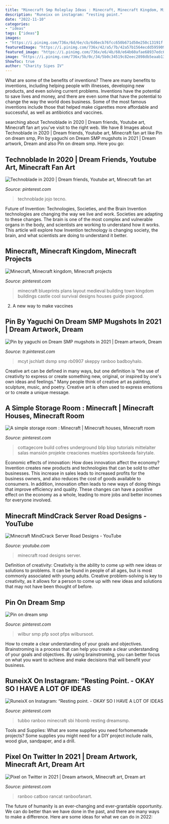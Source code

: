 ```yaml
---
title: "Minecraft Smp Roleplay Ideas : Minecraft, Minecraft Kingdom, Minecraft Projects"
description: "Runeixx on instagram: “resting point."
date: "2022-11-10"
categories:
- "ideas"
tags: ["ideas"]
images:
- "https://i.pinimg.com/736x/6d/6e/cb/6d6ecb76fcc650b671d50e250c13191f.jpg"
featuredImage: "https://i.pinimg.com/736x/42/a5/7b/42a57b1564ecdd595909e28e9533c9dc.jpg"
featured_image: "https://i.pinimg.com/736x/e6/4b/60/e64b60afae68937edc6ab45d2edad379.jpg"
image: "https://i.pinimg.com/736x/5b/0c/34/5b0c34519c82eec2898db5eaab136aca--minecraft-plans-minecraft-blueprints.jpg"
ShowToc: true
author: "Charity Sipes IV"
---
```



What are some of the benefits of inventions?
There are many benefits to inventions, including helping people with illnesses, developing new products, and even solving current problems. Inventions have the potential to save lives and money, and there are even some that have the potential to change the way the world does business. Some of the most famous inventions include those that helped make cigarettes more affordable and successful, as well as antibiotics and vaccines.

	

		
searching about Technoblade in 2020 | Dream friends, Youtube art, Minecraft fan art you've visit to the right web. We have 8 Images about Technoblade in 2020 | Dream friends, Youtube art, Minecraft fan art like Pin on dream smp, Pin by yaguchi on Dream SMP mugshots in 2021 | Dream artwork, Dream and also Pin on dream smp. Here you go:
		
    
## Technoblade In 2020 | Dream Friends, Youtube Art, Minecraft Fan Art

<img loading=lazy src="https://i.pinimg.com/736x/c0/d1/14/c0d1145a6f14b68366bd54b0c7f863e2.jpg" onerror="this.onerror=null;this.src='https://tse3.mm.bing.net/th?id=OIP.U6V_4LOC8OjBPWQiLiiKxgHaIV&amp;pid=15.1';" alt="Technoblade in 2020 | Dream friends, Youtube art, Minecraft fan art">

_Source: pinterest.com_

>technoblade jojo tecno. 

	

Future of Invention: Technologies, Societies, and the Brain
Invention technologies are changing the way we live and work. Societies are adapting to these changes. The brain is one of the most complex and vulnerable organs in the body, and scientists are working to understand how it works. This article will explore how Invention technology is changing society, the brain, and what scientists are doing to understand it better.

    
## Minecraft, Minecraft Kingdom, Minecraft Projects

<img loading=lazy src="https://i.pinimg.com/736x/5b/0c/34/5b0c34519c82eec2898db5eaab136aca--minecraft-plans-minecraft-blueprints.jpg" onerror="this.onerror=null;this.src='https://tse3.mm.bing.net/th?id=OIP.0GTD4ywvD3SgNG0VBpmKUAHaEh&amp;pid=15.1';" alt="Minecraft, Minecraft kingdom, Minecraft projects">

_Source: pinterest.com_

>minecraft blueprints plans layout medieval building town kingdom buildings castle cool survival designs houses guide pixgood. 

	

2. A new way to make vaccines 

    
## Pin By Yaguchi On Dream SMP Mugshots In 2021 | Dream Artwork, Dream

<img loading=lazy src="https://i.pinimg.com/736x/42/a5/7b/42a57b1564ecdd595909e28e9533c9dc.jpg" onerror="this.onerror=null;this.src='https://tse1.mm.bing.net/th?id=OIP.pqmyFOdy6hKaQM5Sp_qH2AHaJG&amp;pid=15.1';" alt="Pin by yaguchi on Dream SMP mugshots in 2021 | Dream artwork, Dream">

_Source: tr.pinterest.com_

>mcyt jschlatt dsmp smp rb0907 skeppy ranboo badboyhalo. 

	

Creative art can be defined in many ways, but one definition is "the use of creativity to express or create something new, original, or inspired by one's own ideas and feelings." Many people think of creative art as painting, sculpture, music, and poetry. Creative art is often used to express emotions or to create a unique message.

    
## A Simple Storage Room : Minecraft | Minecraft Houses, Minecraft Room

<img loading=lazy src="https://i.pinimg.com/736x/1b/8d/09/1b8d092c833673fe79907eab8cd782ff.jpg" onerror="this.onerror=null;this.src='https://tse3.mm.bing.net/th?id=OIP.6jUhuJj9uhJH2MJPnHc6LQHaEK&amp;pid=15.1';" alt="A simple storage room : Minecraft | Minecraft houses, Minecraft room">

_Source: pinterest.com_

>cottagecore build cofres underground blip blop tutorials mittelalter salas mansión projekte creaciones muebles sportskeeda fairytale. 

	

Economic effects of innovation: How does innovation affect the economy?
Invention creates new products and technologies that can be sold to other businesses. This increase in sales leads to increased profits for the business owners, and also reduces the cost of goods available to consumers. In addition, innovation often leads to new ways of doing things that improve efficiency and quality. These changes can have a positive effect on the economy as a whole, leading to more jobs and better incomes for everyone involved.

    
## Minecraft MindCrack Server Road Designs - YouTube

<img loading=lazy src="http://i1.ytimg.com/vi/g9ohZ_HFGRY/maxresdefault.jpg" onerror="this.onerror=null;this.src='https://tse2.mm.bing.net/th?id=OIP.4sCVf50mnrLI_bvOeFMDmAHaEK&amp;pid=15.1';" alt="Minecraft MindCrack Server Road Designs - YouTube">

_Source: youtube.com_

>minecraft road designs server. 

	

Definition of creativity:
Creativity is the ability to come up with new ideas or solutions to problems. It can be found in people of all ages, but is most commonly associated with young adults. Creative problem-solving is key to creativity, as it allows for a person to come up with new ideas and solutions that may not have been thought of before.

    
## Pin On Dream Smp

<img loading=lazy src="https://i.pinimg.com/736x/e6/4b/60/e64b60afae68937edc6ab45d2edad379.jpg" onerror="this.onerror=null;this.src='https://tse2.mm.bing.net/th?id=OIP.JAgOTgrCGFwG8C1mJ2vvFQHaHa&amp;pid=15.1';" alt="Pin on dream smp">

_Source: pinterest.com_

>wilbur smp pfp soot pfps wilbursoot. 

	

How to create a clear understanding of your goals and objectives.
Brainstroming is a process that can help you create a clear understanding of your goals and objectives. By using brainstroming, you can better focus on what you want to achieve and make decisions that will benefit your business.

    
## RuneixX On Instagram: “Resting Point. - OKAY SO I HAVE A LOT OF IDEAS

<img loading=lazy src="https://i.pinimg.com/736x/6d/6e/cb/6d6ecb76fcc650b671d50e250c13191f.jpg" onerror="this.onerror=null;this.src='https://tse1.mm.bing.net/th?id=OIP.tdlirlQUp4fVRGKe_1N7PwHaHa&amp;pid=15.1';" alt="RuneixX on Instagram: “Resting point. - OKAY SO I HAVE A LOT OF IDEAS">

_Source: pinterest.com_

>tubbo ranboo minecraft sbi hbomb resting dreamsmp. 

	

Tools and Supplies: What are some supplies you need forhomemade projects?
Some supplies you might need for a DIY project include nails, wood glue, sandpaper, and a drill.

    
## Pixel On Twitter In 2021 | Dream Artwork, Minecraft Art, Dream Art

<img loading=lazy src="https://i.pinimg.com/originals/f7/74/d7/f774d79459e9d84bdc46aa47f9b84459.jpg" onerror="this.onerror=null;this.src='https://tse4.mm.bing.net/th?id=OIP.NlD8Mj6YbUs9Xl8LghPi4wHaJ-&amp;pid=15.1';" alt="Pixel on Twitter in 2021 | Dream artwork, Minecraft art, Dream art">

_Source: pinterest.com_

>ranboo catboo rancat ranboofanart. 

	

The future of humanity is an ever-changing and ever-grantable opportunity. We can do better than we have done in the past, and there are many ways to make a difference. Here are some ideas for what we can do in 2022: 

